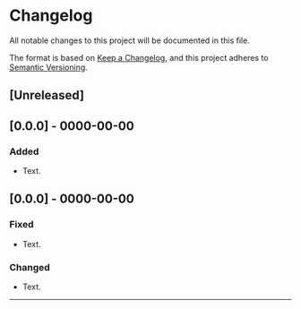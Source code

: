 # Changelog

All notable changes to this project will be documented in this file.

The format is based on [Keep a Changelog](https://keepachangelog.com/en/1.0.0/),
and this project adheres to [Semantic Versioning](https://semver.org/spec/v2.0.0.html).

## [Unreleased]

## [0.0.0] - 0000-00-00

### Added

- Text.

## [0.0.0] - 0000-00-00

### Fixed

- Text.

### Changed

- Text.

***
